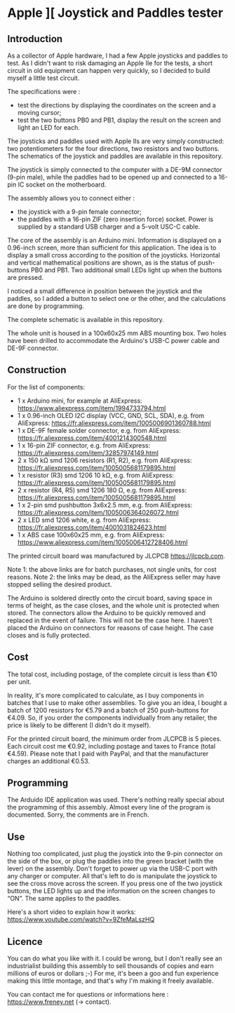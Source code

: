 # Apple ][ Joystick and Paddles tester

## Introduction

As a collector of Apple hardware, I had a few Apple joysticks and paddles to test.
As I didn't want to risk damaging an Apple IIe for the tests, a short circuit in old equipment can happen very quickly, so I decided to build myself a little test circuit.

The specifications were :
- test the directions by displaying the coordinates on the screen and a moving cursor;
- test the two buttons PB0 and PB1, display the result on the screen and light an LED for each.

The joysticks and paddles used with Apple IIs are very simply constructed: two potentiometers for the four directions, two resistors and two buttons.
The schematics of the joystick and paddles are available in this repository.

The joystick is simply connected to the computer with a DE-9M connector (9-pin male), while the paddles had to be opened up and connected to a 16-pin IC socket on the motherboard.

The assembly allows you to connect either :
- the joystick with a 9-pin female connector;
- the paddles with a 16-pin ZIF (zero insertion force) socket.
Power is supplied by a standard USB charger and a 5-volt USC-C cable.

The core of the assembly is an Arduino mini.
Information is displayed on a 0.96-inch screen, more than sufficient for this application.
The idea is to display a small cross according to the position of the joysticks.
Horizontal and vertical mathematical positions are shown, as is the status of push-buttons PB0 and PB1.
Two additional small LEDs light up when the buttons are pressed.

I noticed a small difference in position between the joystick and the paddles, so I added a button to select one or the other, and the calculations are done by programming.

The complete schematic is available in this repository.

The whole unit is housed in a 100x60x25 mm ABS mounting box. Two holes have been drilled to accommodate the Arduino's USB-C power cable and DE-9F connector.


## Construction

For the list of components:

- 1 x Arduino mini, for example at AliExpress: https://www.aliexpress.com/item/1994733794.html
- 1 x 0.96-inch OLED I2C display (VCC, GND, SCL, SDA), e.g. from AliExpress: https://fr.aliexpress.com/item/1005006901360788.html
- 1 x DE-9F female solder connector, e.g. from AliExpress: https://fr.aliexpress.com/item/4001214300548.html
- 1 x 16-pin ZIF connector, e.g. from AliExpress: https://fr.aliexpress.com/item/32857974149.html
- 2 x 150 kΩ smd 1206 resistors (R1, R2), e.g. from AliExpress: https://fr.aliexpress.com/item/1005005681179895.html
- 1 x resistor (R3) smd 1206 10 kΩ, e.g. from AliExpress: https://fr.aliexpress.com/item/1005005681179895.html
- 2 x resistor (R4, R5) smd 1206 180 Ω, e.g. from AliExpress: https://fr.aliexpress.com/item/1005005681179895.html
- 1 x 2-pin smd pushbutton 3x6x2.5 mm, e.g. from AliExpress: https://fr.aliexpress.com/item/1005006364026072.html
- 2 x LED smd 1206 white, e.g. from AliExpress: https://fr.aliexpress.com/item/4001031824623.html
- 1 x ABS case 100x60x25 mm, e.g. from AliExpress: https://www.aliexpress.com/item/1005006412728406.html

The printed circuit board was manufactured by JLCPCB https://jlcpcb.com.

Note 1: the above links are for batch purchases, not single units, for cost reasons.
Note 2: the links may be dead, as the AliExpress seller may have stopped selling the desired product.

The Arduino is soldered directly onto the circuit board, saving space in terms of height, as the case closes, and the whole unit is protected when stored.
The connectors allow the Arduino to be quickly removed and replaced in the event of failure. This will not be the case here.
I haven't placed the Arduino on connectors for reasons of case height. The case closes and is fully protected.


## Cost

The total cost, including postage, of the complete circuit is less than €10 per unit.

In reality, it's more complicated to calculate, as I buy components in batches that I use to make other assemblies. To give you an idea, I bought a batch of 1200 resistors for €5.79 and a batch of 250 push-buttons for €4.09.
So, if you order the components individually from any retailer, the price is likely to be different (I didn't do it myself).

For the printed circuit board, the minimum order from JLCPCB is 5 pieces. Each circuit cost me €0.92, including postage and taxes to France (total €4.59).
Please note that I paid with PayPal, and that the manufacturer charges an additional €0.53.


## Programming

The Arduido IDE application was used. There's nothing really special about the programming of this assembly. Almost every line of the program is documented. Sorry, the comments are in French.


## Use

Nothing too complicated, just plug the joystick into the 9-pin connector on the side of the box, or plug the paddles into the green bracket (with the lever) on the assembly.
Don't forget to power up via the USB-C port with any charger or computer.
All that's left to do is manipulate the joystick to see the cross move across the screen.
If you press one of the two joystick buttons, the LED lights up and the information on the screen changes to “ON”.
The same applies to the paddles.

Here's a short video to explain how it works:
https://www.youtube.com/watch?v=9ZfeMaLszHQ


## Licence

You can do what you like with it. I could be wrong, but I don't really see an industrialist building this assembly to sell thousands of copies and earn millions of euros or dollars ;-)
For me, it's been a goo and fun experience making this little montage, and that's why I'm making it freely available. 

You can contact me for questions or informations here : https://www.freney.net (-> contact).


